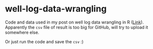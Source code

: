 # well-log-data-wrangling
Code and data used in my post on well log data wrangling in R ([Link]()). Apparently the `csv` file of result is too big for GitHub, will try to upload it somewhere else.

Or just run the code and save the `csv` :)
